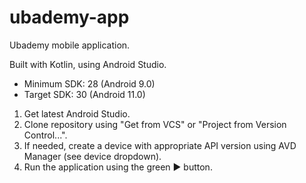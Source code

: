 # ubademy-app
Ubademy mobile application.

Built with Kotlin, using Android Studio.

* Minimum SDK: 28 (Android 9.0)
* Target SDK: 30 (Android 11.0)

1. Get latest Android Studio.
2. Clone repository using "Get from VCS" or "Project from Version Control...".
3. If needed, create a device with appropriate API version using AVD Manager (see device dropdown).
4. Run the application using the green ▶ button.